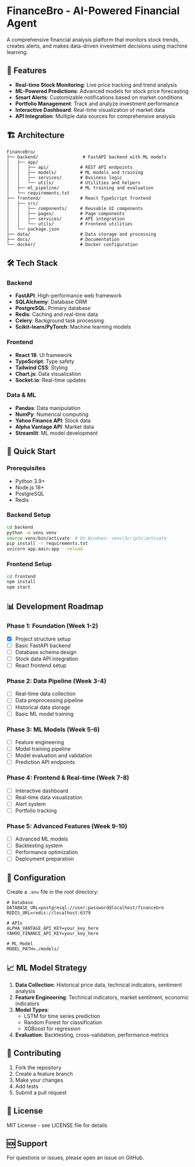 # FinanceBro - AI-Powered Financial Agent

A comprehensive financial analysis platform that monitors stock trends, creates alerts, and makes data-driven investment decisions using machine learning.

## 🚀 Features

- **Real-time Stock Monitoring**: Live price tracking and trend analysis
- **ML-Powered Predictions**: Advanced models for stock price forecasting
- **Smart Alerts**: Customizable notifications based on market conditions
- **Portfolio Management**: Track and analyze investment performance
- **Interactive Dashboard**: Real-time visualization of market data
- **API Integration**: Multiple data sources for comprehensive analysis

## 🏗️ Architecture

```
FinanceBro/
├── backend/                 # FastAPI backend with ML models
│   ├── app/
│   │   ├── api/            # REST API endpoints
│   │   ├── models/         # ML models and training
│   │   ├── services/       # Business logic
│   │   └── utils/          # Utilities and helpers
│   ├── ml_pipeline/        # ML training and evaluation
│   └── requirements.txt
├── frontend/               # React TypeScript frontend
│   ├── src/
│   │   ├── components/     # Reusable UI components
│   │   ├── pages/          # Page components
│   │   ├── services/       # API integration
│   │   └── utils/          # Frontend utilities
│   └── package.json
├── data/                   # Data storage and processing
├── docs/                   # Documentation
└── docker/                 # Docker configuration
```

## 🛠️ Tech Stack

### Backend
- **FastAPI**: High-performance web framework
- **SQLAlchemy**: Database ORM
- **PostgreSQL**: Primary database
- **Redis**: Caching and real-time data
- **Celery**: Background task processing
- **Scikit-learn/PyTorch**: Machine learning models

### Frontend
- **React 18**: UI framework
- **TypeScript**: Type safety
- **Tailwind CSS**: Styling
- **Chart.js**: Data visualization
- **Socket.io**: Real-time updates

### Data & ML
- **Pandas**: Data manipulation
- **NumPy**: Numerical computing
- **Yahoo Finance API**: Stock data
- **Alpha Vantage API**: Market data
- **Streamlit**: ML model development

## 🚀 Quick Start

### Prerequisites
- Python 3.9+
- Node.js 18+
- PostgreSQL
- Redis

### Backend Setup
```bash
cd backend
python -m venv venv
source venv/bin/activate  # On Windows: venv\Scripts\activate
pip install -r requirements.txt
uvicorn app.main:app --reload
```

### Frontend Setup
```bash
cd frontend
npm install
npm start
```

## 📊 Development Roadmap

### Phase 1: Foundation (Week 1-2)
- [x] Project structure setup
- [ ] Basic FastAPI backend
- [ ] Database schema design
- [ ] Stock data API integration
- [ ] React frontend setup

### Phase 2: Data Pipeline (Week 3-4)
- [ ] Real-time data collection
- [ ] Data preprocessing pipeline
- [ ] Historical data storage
- [ ] Basic ML model training

### Phase 3: ML Models (Week 5-6)
- [ ] Feature engineering
- [ ] Model training pipeline
- [ ] Model evaluation and validation
- [ ] Prediction API endpoints

### Phase 4: Frontend & Real-time (Week 7-8)
- [ ] Interactive dashboard
- [ ] Real-time data visualization
- [ ] Alert system
- [ ] Portfolio tracking

### Phase 5: Advanced Features (Week 9-10)
- [ ] Advanced ML models
- [ ] Backtesting system
- [ ] Performance optimization
- [ ] Deployment preparation

## 🔧 Configuration

Create a `.env` file in the root directory:

```env
# Database
DATABASE_URL=postgresql://user:password@localhost/financebro
REDIS_URL=redis://localhost:6379

# APIs
ALPHA_VANTAGE_API_KEY=your_key_here
YAHOO_FINANCE_API_KEY=your_key_here

# ML Model
MODEL_PATH=./models/
```

## 📈 ML Model Strategy

1. **Data Collection**: Historical price data, technical indicators, sentiment analysis
2. **Feature Engineering**: Technical indicators, market sentiment, economic indicators
3. **Model Types**: 
   - LSTM for time series prediction
   - Random Forest for classification
   - XGBoost for regression
4. **Evaluation**: Backtesting, cross-validation, performance metrics

## 🤝 Contributing

1. Fork the repository
2. Create a feature branch
3. Make your changes
4. Add tests
5. Submit a pull request

## 📄 License

MIT License - see LICENSE file for details

## 🆘 Support

For questions or issues, please open an issue on GitHub. 